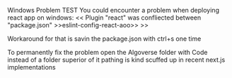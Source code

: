 Windows Problem
TEST
You could encounter a problem when deploying react app on windows: << Plugin "react" was confliected between "package.json" >>eslint-config-react-aoo>> >>

Workaround for that is savin the package.json with ctrl+s one time

To permanently fix the problem open the Algoverse folder with Code instead of a folder superior of it pathing is kind scuffed up in recent next.js implementations